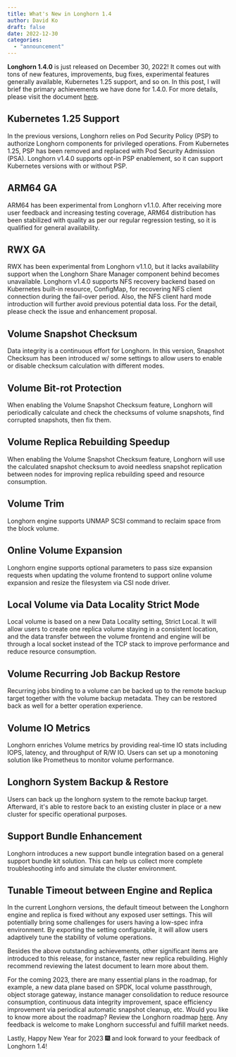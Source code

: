 ```yaml
---
title: What's New in Longhorn 1.4
author: David Ko
draft: false
date: 2022-12-30
categories:
  - "announcement"
---
```


**Longhorn 1.4.0** is just released on December 30, 2022! It comes out with tons of new features, improvements, bug fixes, experimental features generally available, Kubernetes 1.25 support, and so on. In this post, I will brief the primary achievements we have done for 1.4.0. For more details, please visit the document [here](https://longhorn.io/docs/1.4.0/).
<!-- truncate -->

## Kubernetes 1.25 Support
In the previous versions, Longhorn relies on Pod Security Policy (PSP) to authorize Longhorn components for privileged operations. From Kubernetes 1.25, PSP has been removed and replaced with Pod Security Admission (PSA). Longhorn v1.4.0 supports opt-in PSP enablement, so it can support Kubernetes versions with or without PSP.

## ARM64 GA
ARM64 has been experimental from Longhorn v1.1.0. After receiving more user feedback and increasing testing coverage, ARM64 distribution has been stabilized with quality as per our regular regression testing, so it is qualified for general availability.

## RWX GA
RWX has been experimental from Longhorn v1.1.0, but it lacks availability support when the Longhorn Share Manager component behind becomes unavailable. Longhorn v1.4.0 supports NFS recovery backend based on Kubernetes built-in resource, ConfigMap, for recovering NFS client connection during the fail-over period. Also, the NFS client hard mode introduction will further avoid previous potential data loss. For the detail, please check the issue and enhancement proposal.

## Volume Snapshot Checksum
Data integrity is a continuous effort for Longhorn. In this version, Snapshot Checksum has been introduced w/ some settings to allow users to enable or disable checksum calculation with different modes.

## Volume Bit-rot Protection
When enabling the Volume Snapshot Checksum feature, Longhorn will periodically calculate and check the checksums of volume snapshots, find corrupted snapshots, then fix them.

## Volume Replica Rebuilding Speedup
When enabling the Volume Snapshot Checksum feature, Longhorn will use the calculated snapshot checksum to avoid needless snapshot replication between nodes for improving replica rebuilding speed and resource consumption.

## Volume Trim
Longhorn engine supports UNMAP SCSI command to reclaim space from the block volume.

## Online Volume Expansion
Longhorn engine supports optional parameters to pass size expansion requests when updating the volume frontend to support online volume expansion and resize the filesystem via CSI node driver.

## Local Volume via Data Locality Strict Mode
Local volume is based on a new Data Locality setting, Strict Local. It will allow users to create one replica volume staying in a consistent location, and the data transfer between the volume frontend and engine will be through a local socket instead of the TCP stack to improve performance and reduce resource consumption.

## Volume Recurring Job Backup Restore
Recurring jobs binding to a volume can be backed up to the remote backup target together with the volume backup metadata. They can be restored back as well for a better operation experience.

## Volume IO Metrics
Longhorn enriches Volume metrics by providing real-time IO stats including IOPS, latency, and throughput of R/W IO. Users can set up a monotoning solution like Prometheus to monitor volume performance.

## Longhorn System Backup & Restore
Users can back up the longhorn system to the remote backup target. Afterward, it's able to restore back to an existing cluster in place or a new cluster for specific operational purposes.

## Support Bundle Enhancement
Longhorn introduces a new support bundle integration based on a general support bundle kit solution. This can help us collect more complete troubleshooting info and simulate the cluster environment.

## Tunable Timeout between Engine and Replica
In the current Longhorn versions, the default timeout between the Longhorn engine and replica is fixed without any exposed user settings. This will potentially bring some challenges for users having a low-spec infra environment. By exporting the setting configurable, it will allow users adaptively tune the stability of volume operations.

Besides the above outstanding achievements, other significant items are introduced to this release, for instance, faster new replica rebuilding. Highly recommend reviewing the latest document to learn more about them.

For the coming 2023, there are many essential plans in the roadmap, for example, a new data plane based on SPDK, local volume passthrough, object storage gateway, instance manager consolidation to reduce resource consumption, continuous data integrity improvement, space efficiency improvement via periodical automatic snapshot cleanup, etc. Would you like to know more about the roadmap? Review the Longhorn roadmap [here](https://github.com/longhorn/longhorn/wiki/Roadmap). Any feedback is welcome to make Longhorn successful and fulfill market needs.

Lastly, Happy New Year for 2023 🎆 and look forward to your feedback of Longhorn 1.4!
